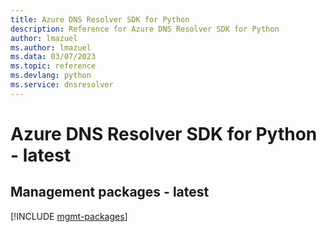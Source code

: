 ```yaml
---
title: Azure DNS Resolver SDK for Python
description: Reference for Azure DNS Resolver SDK for Python
author: lmazuel
ms.author: lmazuel
ms.data: 03/07/2023
ms.topic: reference
ms.devlang: python
ms.service: dnsresolver
---
```

# Azure DNS Resolver SDK for Python - latest

## Management packages - latest
[!INCLUDE [mgmt-packages](dns-resolver-mgmt-index.md)]